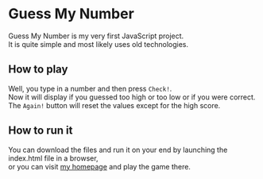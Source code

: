 # Guess My Number

Guess My Number is my very first JavaScript project.<br>
It is quite simple and most likely uses old technologies.

## How to play
Well, you type in a number and then press `Check!`.<br>
Now it will display if you guessed too high or too low or if you were correct.<br>
The `Again!` button will reset the values except for the high score.

## How to run it
You can download the files and run it on your end by launching the index.html file in a browser,<br>
or you can visit [my homepage](https://renespies.me/guess-my-number) and play the game there. 
